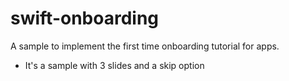 # swift-onboarding

A sample to implement the first time onboarding tutorial for apps. 

* It's a sample with 3 slides and a skip option
